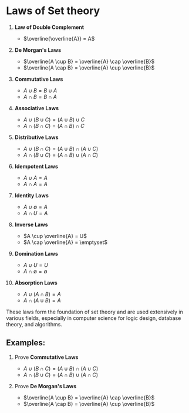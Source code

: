 # Laws of Set theory

1. **Law of Double Complement**
   - $\overline{\overline{A}} = A$

2. **De Morgan's Laws**
   - <div style="overflow-x: auto; white-space: nowrap;">$\overline{A \cup B} = \overline{A} \cap \overline{B}$</div>
   - <div style="overflow-x: auto; white-space: nowrap;">$\overline{A \cap B} = \overline{A} \cup \overline{B}$</div>

3. **Commutative Laws**
   - $A \cup B = B \cup A$
   - $A \cap B = B \cap A$

4. **Associative Laws**
   - $A \cup (B \cup C) = (A \cup B) \cup C$
   - $A \cap (B \cap C) = (A \cap B) \cap C$

5. **Distributive Laws**
   - $A \cup (B \cap C) = (A \cup B) \cap (A \cup C)$
   - $A \cap (B \cup C) = (A \cap B) \cup (A \cap C)$

6. **Idempotent Laws**
   - $A \cup A = A$
   - $A \cap A = A$

7. **Identity Laws**
   - $A \cup \emptyset = A$
   - $A \cap U = A$

8. **Inverse Laws**
   - $A \cup \overline{A} = U$
   - $A \cap \overline{A} = \emptyset$

9. **Domination Laws**
   - $A \cup U = U$
   - $A \cap \emptyset = \emptyset$

10. **Absorption Laws**
    - $A \cup (A \cap B) = A$
    - $A \cap (A \cup B) = A$

These laws form the foundation of set theory and are used extensively in various fields, especially in computer science for logic design, database theory, and algorithms.

## Examples:

1. Prove **Commutative Laws**
   - $A \cup (B \cap C) = (A \cup B) \cap (A \cup C)$
   - $A \cap (B \cup C) = (A \cap B) \cup (A \cap C)$

2. Prove **De Morgan's Laws**  
   - $\overline{A \cup B} = \overline{A} \cap \overline{B}$
   - $\overline{A \cap B} = \overline{A} \cup \overline{B}$






